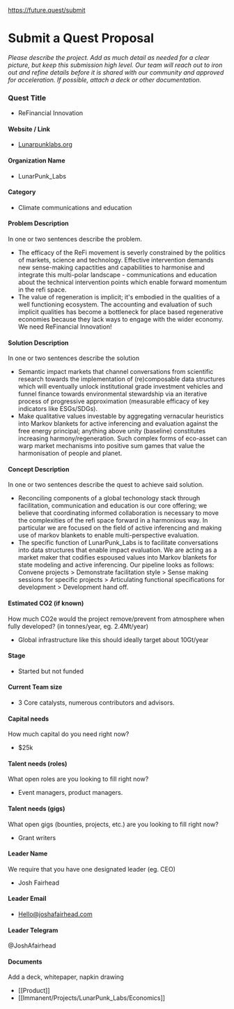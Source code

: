 https://future.quest/submit

# Submit a Quest Proposal

*Please describe the project. Add as much detail as needed for a clear picture, but keep this submission high level. Our team will reach out to iron out and refine details before it is shared with our community and approved for acceleration. If possible, attach a deck or other documentation.*

### Quest Title 
- ReFinancial Innovation

#### Website / Link
- [Lunarpunklabs.org](http://lunarpunklabs.org/)

#### Organization Name
- LunarPunk_Labs

#### Category
- Climate communications and education

#### Problem Description
In one or two sentences describe the problem.
- The efficacy of the ReFi movement is severly constrained by the politics of markets, science and technology. Effective intervention demands new sense-making capactities and capabilities to harmonise and integrate this multi-polar landscape - communications and education about the technical intervention points which enable forward momentum in the refi space. 
- The value of regeneration is implicit; it's embodied in the qualities of a well functioning ecosystem. The accounting and evaluation of such implicit qualities has become a bottleneck for place based regenerative economies because they lack ways to engage with the wider economy. We need ReFinancial Innovation!

#### Solution Description
In one or two sentences describe the solution
- Semantic impact markets that channel conversations from scientific research towards the implementation of (re)composable data structures which will eventually unlock institutional grade investment vehicles and funnel finance towards environmental stewardship via an iterative process of progressive approximation (measurable efficacy of key indicators like ESGs/SDGs).
- Make qualitative values investable by aggregating vernacular heuristics into Markov blankets for active inferencing and evaluation against the free energy principal; anything above unity (baseline) constitutes increasing harmony/regeneration. Such complex forms of eco-asset can warp market mechanisms into positive sum games that value the harmonisation of people and planet. 

#### Concept Description
In one or two sentences describe the quest to achieve said solution.
- Reconciling components of a global techonology stack through facilitation, communication and education is our core offering; we believe that coordinating informed collaboration is necessary to move the complexities of the refi space forward in a harmonious way. In particular we are focused on the field of active inferencing and making use of markov blankets to enable multi-perspective evaluation.
- The specific function of LunarPunk_Labs is to facilitate conversations into data structures that enable impact evaluation. We are acting as a market maker that codifies espoused values into Markov blankets for state modeling and active inferencing. Our pipeline looks as follows: Convene projects > Demonstrate facilitation style > Sense making sessions for specific projects > Articulating functional specifications for development > Development hand off. 

#### Estimated CO2 (if known)
How much CO2e would the project remove/prevent from atmosphere when fully developed? (in tonnes/year, eg. 2.4Mt/year)
- Global infrastructure like this should ideally target about 10Gt/year

#### Stage
- Started but not funded

#### Current Team size
- 3 Core catalysts, numerous contributors and advisors.

#### Capital needs
How much capital do you need right now?
- $25k 

#### Talent needs (roles)
What open roles are you looking to fill right now?
- Event managers, product managers. 

#### Talent needs (gigs)
What open gigs (bounties, projects, etc.) are you looking to fill right now?
- Grant writers

#### Leader Name
We require that you have one designated leader (eg. CEO)
- Josh Fairhead

#### Leader Email
- Hello@joshafairhead.com

#### Leader Telegram
@JoshAfairhead

#### Documents
Add a deck, whitepaper, napkin drawing
- [[Product]] 
- [[Immanent/Projects/LunarPunk_Labs/Economics]]